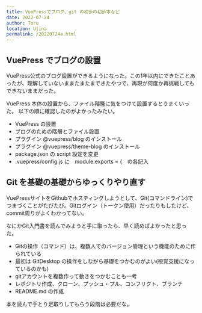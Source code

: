 ```yaml
---
title: VuePressでブログ、git の初歩の初歩本など
date: 2022-07-24
author: Toru
location: Ujina
permalink: /20220724a.html
--- 
```


## VuePress でブログの設置

VuePress公式のブログ設置ができるようになった。この1年以内にできたことあったが、理解していないままたまたまできたやつで、再現が何度か再挑戦してもできないままだった。

VuePress 本体の設置から、ファイル階層に気をつけて設置するとうまくいった。
以下の順に確認したのがよかったみたい。

- VuePress の設置
- ブログのための階層とファイル設置
- プラグイン @vuepress/blog のインストール
- プラグイン @vuepress/theme-blog のインストール
- package.json の script 設定を変更
- .vuepress/config.js に　module.exports = {　の各記入

## Git を基礎の基礎からゆっくりやり直す

VuePressサイトをGithubでホスティングしようとして、Git(コマンドライン)でつまづくことがたびたび。Gitログイン（トークン使用）だったりもしたけど、commit周りがよくわかってない。

なにかGit入門書を読んでみようと手に取ったら、早く読めばよかったと思った。

- Gitの操作（コマンド）は、複数人でのバージョン管理という機能のために作られている
- 最初は GitDesktop の操作をしながら基礎をつかむのがよい(視覚支援になっているのかも)
- gitアカウントを複数作って動きをつかむことも一考
- レポジトリ作成、クローン、プッシュ・プル、コンフリクト、ブランチ
- README.md の作成

本を読んで手とり足取りしてもらう段階は必要だな。

